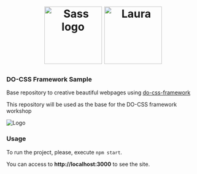 <h1 align="center">
  <img src="https://upload.wikimedia.org/wikipedia/commons/9/96/Sass_Logo_Color.svg" title="Sass logo" width="150" />
  <a href="https://github.com/larnedo"><img src="https://avatars1.githubusercontent.com/u/8558685?s=400&v=4" title="Laura" width="150" /></a>
</h1>

### DO-CSS Framework Sample
Base repository to creative beautiful webpages using [do-css-framework](http://digitalorigin.github.io/do-css-framework/)

This repository will be used as the base for the DO-CSS framework workshop

![Logo](https://media.giphy.com/media/l0HlCUH4wV7L3E32E/giphy.gif)

### Usage

To run the project, please, execute `npm start`.

You can access to **http://localhost:3000** to see the site.
